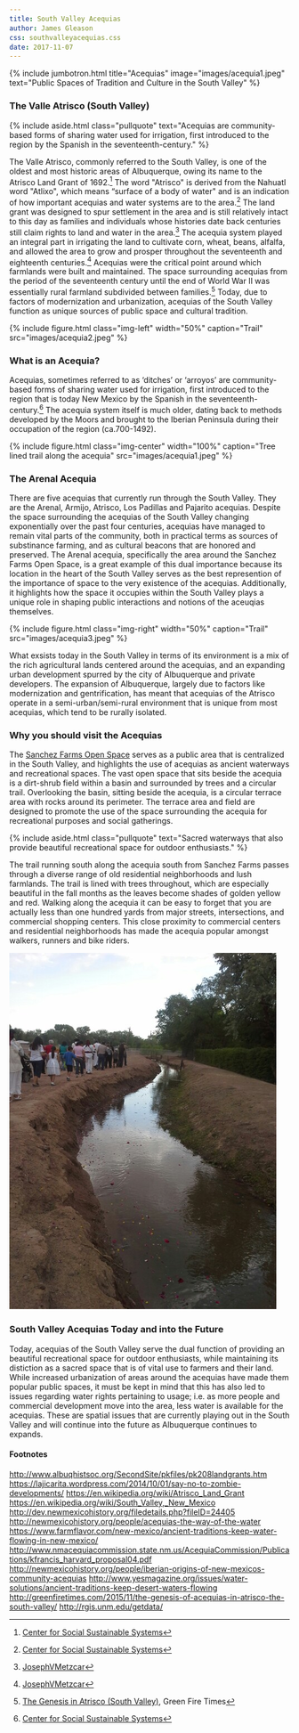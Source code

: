 ```yaml
---
title: South Valley Acequias
author: James Gleason
css: southvalleyacequias.css
date: 2017-11-07
---
```


{% include jumbotron.html
title="Acequias"
image="images/acequia1.jpeg"
text="Public Spaces of Tradition and Culture in the South Valley"
%}

### The Valle Atrisco (South Valley)

{% include aside.html
  class="pullquote"
  text="Acequias are community-based forms of sharing water used for irrigation, first introduced to the region by the Spanish in the seventeenth-century."
  %}

The Valle Atrisco, commonly referred to the South Valley, is one of the oldest and most historic areas of Albuquerque, owing its name to the Atrisco Land Grant of 1692.[^source1] The word "Atrisco" is derived from the Nahuatl word "Atlixo", which means “surface of a body of water" and is an indication of how important acequias and water systems are to the area.[^source2] The land grant was designed to spur settlement in the area and is still relatively intact to this day as families and individuals whose histories date back centuries still claim rights to land and water in the area.[^source3] The acequia system played an integral part in irrigating the land to cultivate corn, wheat, beans, alfalfa, and allowed the area to grow and prosper throughout the seventeenth and eighteenth centuries.[^source4] Acequias were the critical point around which farmlands were built and maintained. The space surrounding acequias from the period of the seventeenth century until the end of World War II was essentially rural farmland subdivided between families.[^source5] Today, due to factors of modernization and urbanization, acequias of the South Valley function as unique sources of public space and cultural tradition.
  
  {% include figure.html class="img-left" width="50%" caption="Trail" src="images/acequia2.jpeg" %}
  
### What is an Acequia?

Acequias, sometimes referred to as ‘ditches’ or ‘arroyos’ are community-based forms of sharing water used for irrigation, first introduced to the region that is today New Mexico by the Spanish in the seventeenth-century.[^source6] The acequia system itself is much older, dating back to methods developed by the Moors and brought to the Iberian Peninsula during their occupation of the region (ca.700-1492).

{% include figure.html
class="img-center"
width="100%"
caption="Tree lined trail along the acequia"
src="images/acequia1.jpeg"
%}

### The Arenal Acequia

There are five acequias that currently run through the South Valley. They are the Arenal, Armijo, Atrisco, Los Padillas and Pajarito acequias. Despite the space surrounding the acequias of the South Valley changing exponentially over the past four centuries, acequias have managed to remain vital parts of the community, both in practical terms as sources of substinance farming, and as cultural beacons that are honored and preserved. The Arenal acequia, specifically the area around the Sanchez Farms Open Space, is a great example of this dual importance because its location in the heart of the South Valley serves as the best represention of the importance of space to the very existence of the acequias. Additionally, it highlights how the space it occupies within the South Valley plays a unique role in shaping public interactions and notions of the aceuqias themselves.

{% include figure.html class="img-right" width="50%" caption="Trail" src="images/acequia3.jpeg" %}

What exsists today in the South Valley in terms of its environment is a mix of the rich agricultural lands centered around the acequias, and an expanding urban development spurred by the city of Albuquerque and private developers. The expansion of Albuquerque, largely due to factors like modernization and gentrification, has meant that acequias of the Atrisco operate in a semi-urban/semi-rural environment that is unique from most acequias, which tend to be rurally isolated.

### Why you should visit the Acequias

The [Sanchez Farms Open Space](http://www.bernco.gov/community-services/sanchez-farm-open-space.aspx) serves as a public area that is centralized in the South Valley, and highlights the use of acequias as ancient waterways and recreational spaces. The vast open space that sits beside the acequia is a dirt-shrub field within a basin and surrounded by trees and a circular trail. Overlooking the basin, sitting beside the acequia, is a circular terrace area with rocks around its perimeter. The terrace area and field are designed to promote the use of the space surrounding the acequia for recreational purposes and social gatherings.

{% include aside.html
  class="pullquote"
  text="Sacred waterways that also provide beautiful recreational space for outdoor enthusiasts."
  %}

The trail running south along the acequia south from Sanchez Farms passes through a diverse range of old residential neighborhoods and lush farmlands. The trail is lined with trees throughout, which are especially beautiful in the fall months as the leaves become shades of golden yellow and red. Walking along the acequia it can be easy to forget that you are actually less than one hundred yards from major streets, intersections, and commercial shopping centers. This close proximity to commercial centers and residential neighborhoods has made the acequia popular amongst walkers, runners and bike riders.

![South Valley Acequia](images/acequia5.jpeg)

### South Valley Acequias Today and into the Future

Today, acequias of the South Valley serve the dual function of providing an beautiful recreational space for outdoor enthusiasts, while maintaining its distiction as a sacred space that is of vital use to farmers and their land. While increased urbanization of areas around the acequias have made them popular public spaces, it must be kept in mind that this has also led to issues regarding water rights pertaining to usage; i.e. as more people and commercial development move into the area, less water is available for the acequias. These are spatial issues that are currently playing out in the South Valley and will continue into the future as Albuquerque continues to expands.    

#### Footnotes

[^source1]: [Center for Social Sustainable Systems](https://www.cesoss.org/)
[^source2]: [Center for Social Sustainable Systems](https://www.cesoss.org/)
[^source3]: [JosephVMetzcar](http://dev.newmexicohistory.org/)
[^source4]: [JosephVMetzcar](http://dev.newmexicohistory.org/)
[^source5]: [The Genesis in Atrisco (South Valley)](http://greenfiretimes.com/2015/11/the-genesis-of-acequias-in-atrisco-the-south-valley/), Green Fire Times
[^source6]: [Center for Social Sustainable Systems](https://www.cesoss.org/)

http://www.albuqhistsoc.org/SecondSite/pkfiles/pk208landgrants.htm
https://lajicarita.wordpress.com/2014/10/01/say-no-to-zombie-developments/
https://en.wikipedia.org/wiki/Atrisco_Land_Grant
https://en.wikipedia.org/wiki/South_Valley,_New_Mexico
http://dev.newmexicohistory.org/filedetails.php?fileID=24405
http://newmexicohistory.org/people/acequias-the-way-of-the-water
https://www.farmflavor.com/new-mexico/ancient-traditions-keep-water-flowing-in-new-mexico/
http://www.nmacequiacommission.state.nm.us/AcequiaCommission/Publications/kfrancis_harvard_proposal04.pdf
http://newmexicohistory.org/people/iberian-origins-of-new-mexicos-community-acequias
http://www.yesmagazine.org/issues/water-solutions/ancient-traditions-keep-desert-waters-flowing
http://greenfiretimes.com/2015/11/the-genesis-of-acequias-in-atrisco-the-south-valley/
http://rgis.unm.edu/getdata/
